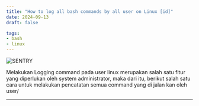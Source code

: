 ```yaml
---
title: "How to log all bash commands by all user on Linux [id]"
date: 2024-09-13
draft: false

tags:
- bash
- linux
---
```


![SENTRY](/assets/logging.png)

Melakukan Logging command pada user linux merupakan salah satu fitur yang diperlukan oleh system administrator, maka dari itu, berikut salah satu cara untuk melakukan pencatatan semua command yang di jalan kan oleh user/

---

